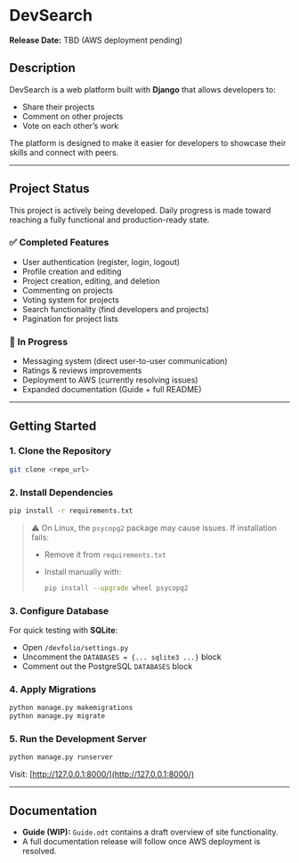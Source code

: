 # DevSearch

**Release Date:** TBD (AWS deployment pending)

## Description

DevSearch is a web platform built with **Django** that allows developers to:

* Share their projects
* Comment on other projects
* Vote on each other’s work

The platform is designed to make it easier for developers to showcase their skills and connect with peers.

---

## Project Status

This project is actively being developed. Daily progress is made toward reaching a fully functional and production-ready state.

### ✅ Completed Features

* User authentication (register, login, logout)
* Profile creation and editing
* Project creation, editing, and deletion
* Commenting on projects
* Voting system for projects
* Search functionality (find developers and projects)
* Pagination for project lists

### 🔄 In Progress

* Messaging system (direct user-to-user communication)
* Ratings & reviews improvements
* Deployment to AWS (currently resolving issues)
* Expanded documentation (Guide + full README)

---

## Getting Started

### 1. Clone the Repository

```bash
git clone <repo_url>
```

### 2. Install Dependencies

```bash
pip install -r requirements.txt
```

> ⚠ On Linux, the `psycopg2` package may cause issues. If installation fails:
>
> * Remove it from `requirements.txt`
> * Install manually with:
>
>   ```bash
>   pip install --upgrade wheel psycopg2
>   ```

### 3. Configure Database

For quick testing with **SQLite**:

* Open `/devfolio/settings.py`
* Uncomment the `DATABASES = {... sqlite3 ...}` block
* Comment out the PostgreSQL `DATABASES` block

### 4. Apply Migrations

```bash
python manage.py makemigrations
python manage.py migrate
```

### 5. Run the Development Server

```bash
python manage.py runserver
```

Visit: [http://127.0.0.1:8000/](http://127.0.0.1:8000/)

---

## Documentation

* **Guide (WIP):** `Guide.odt` contains a draft overview of site functionality.
* A full documentation release will follow once AWS deployment is resolved.
